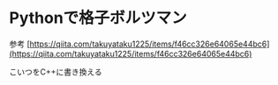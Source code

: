 # Pythonで格子ボルツマン

参考
[https://qiita.com/takuyataku1225/items/f46cc326e64065e44bc6](https://qiita.com/takuyataku1225/items/f46cc326e64065e44bc6)

こいつをC++に書き換える
